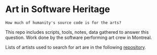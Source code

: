 # Art in Software Heritage
```
How much of humanity's source code is for the arts?
```
This repo includes scripts, tools, notes, data gathered to answer this question. Work done by the software performing art crew in Montreal.

Lists of artists used to search for art are in the following [repository](https://github.com/nala7/moma_artisits_retrieval).
